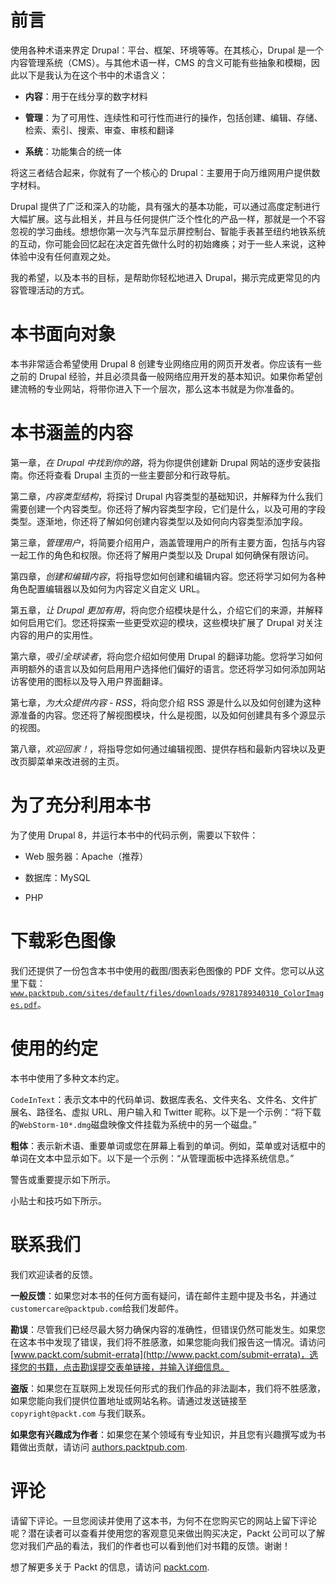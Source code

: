 # 前言

使用各种术语来界定 Drupal：平台、框架、环境等等。在其核心，Drupal 是一个内容管理系统（CMS）。与其他术语一样，CMS 的含义可能有些抽象和模糊，因此以下是我认为在这个书中的术语含义：

+   **内容**：用于在线分享的数字材料

+   **管理**：为了可用性、连续性和可行性而进行的操作，包括创建、编辑、存储、检索、索引、搜索、审查、审核和翻译

+   **系统**：功能集合的统一体

将这三者结合起来，你就有了一个核心的 Drupal：主要用于向万维网用户提供数字材料。

Drupal 提供了广泛和深入的功能，具有强大的基本功能，可以通过高度定制进行大幅扩展。这与此相关，并且与任何提供广泛个性化的产品一样，那就是一个不容忽视的学习曲线。想想你第一次与汽车显示屏控制台、智能手表甚至纽约地铁系统的互动，你可能会回忆起在决定首先做什么时的初始瘫痪；对于一些人来说，这种体验中没有任何直观之处。

我的希望，以及本书的目标，是帮助你轻松地进入 Drupal，揭示完成更常见的内容管理活动的方式。

# 本书面向对象

本书非常适合希望使用 Drupal 8 创建专业网络应用的网页开发者。你应该有一些之前的 Drupal 经验，并且必须具备一般网络应用开发的基本知识。如果你希望创建流畅的专业网站，将带你进入下一个层次，那么这本书就是为你准备的。

# 本书涵盖的内容

第一章，*在 Drupal 中找到你的路*，将为你提供创建新 Drupal 网站的逐步安装指南。你还将查看 Drupal 主页的一些主要部分和行政导航。

第二章，*内容类型结构*，将探讨 Drupal 内容类型的基础知识，并解释为什么我们需要创建一个内容类型。你还将了解内容类型字段，它们是什么，以及可用的字段类型。逐渐地，你还将了解如何创建内容类型以及如何向内容类型添加字段。

第三章，*管理用户*，将简要介绍用户，涵盖管理用户的所有主要方面，包括与内容一起工作的角色和权限。你还将了解用户类型以及 Drupal 如何确保有限访问。

第四章，*创建和编辑内容*，将指导您如何创建和编辑内容。您还将学习如何为各种角色配置编辑器以及如何为内容定义自定义 URL。

第五章，*让 Drupal 更加有用*，将向您介绍模块是什么，介绍它们的来源，并解释如何启用它们。您还将探索一些更受欢迎的模块，这些模块扩展了 Drupal 对关注内容的用户的实用性。

第六章，*吸引全球读者*，将向您介绍如何使用 Drupal 的翻译功能。您将学习如何声明额外的语言以及如何启用用户选择他们偏好的语言。您还将学习如何添加网站访客使用的图标以及导入用户界面翻译。

第七章，*为大众提供内容 - RSS*，将向您介绍 RSS 源是什么以及如何创建为这种源准备的内容。您还将了解视图模块，什么是视图，以及如何创建具有多个源显示的视图。

第八章，*欢迎回家！*，将指导您如何通过编辑视图、提供存档和最新内容块以及更改页脚菜单来改进弱的主页。

# 为了充分利用本书

为了使用 Drupal 8，并运行本书中的代码示例，需要以下软件：

+   Web 服务器：Apache（推荐）

+   数据库：MySQL

+   PHP

# 下载彩色图像

我们还提供了一份包含本书中使用的截图/图表彩色图像的 PDF 文件。您可以从这里下载：[`www.packtpub.com/sites/default/files/downloads/9781789340310_ColorImages.pdf`](http://www.packtpub.com/sites/default/files/downloads/9781789340310_ColorImages.pdf)。

# 使用的约定

本书中使用了多种文本约定。

`CodeInText`：表示文本中的代码单词、数据库表名、文件夹名、文件名、文件扩展名、路径名、虚拟 URL、用户输入和 Twitter 昵称。以下是一个示例：“将下载的`WebStorm-10*.dmg`磁盘映像文件挂载为系统中的另一个磁盘。”

**粗体**：表示新术语、重要单词或您在屏幕上看到的单词。例如，菜单或对话框中的单词在文本中显示如下。以下是一个示例：“从管理面板中选择系统信息。”

警告或重要提示如下所示。

小贴士和技巧如下所示。

# 联系我们

我们欢迎读者的反馈。

**一般反馈**：如果您对本书的任何方面有疑问，请在邮件主题中提及书名，并通过`customercare@packtpub.com`给我们发邮件。

**勘误**：尽管我们已经尽最大努力确保内容的准确性，但错误仍然可能发生。如果您在这本书中发现了错误，我们将不胜感激，如果您能向我们报告这一情况。请访问 [www.packt.com/submit-errata](http://www.packt.com/submit-errata)，选择您的书籍，点击勘误提交表单链接，并输入详细信息。

**盗版**：如果您在互联网上发现任何形式的我们作品的非法副本，我们将不胜感激，如果您能向我们提供位置地址或网站名称。请通过发送链接至 `copyright@packt.com` 与我们联系。

**如果您有兴趣成为作者**：如果您在某个领域有专业知识，并且您有兴趣撰写或为书籍做出贡献，请访问 [authors.packtpub.com](http://authors.packtpub.com/).

# 评论

请留下评论。一旦您阅读并使用了这本书，为何不在您购买它的网站上留下评论呢？潜在读者可以查看并使用您的客观意见来做出购买决定，Packt 公司可以了解您对我们产品的看法，我们的作者也可以看到他们对书籍的反馈。谢谢！

想了解更多关于 Packt 的信息，请访问 [packt.com](http://www.packt.com/).
